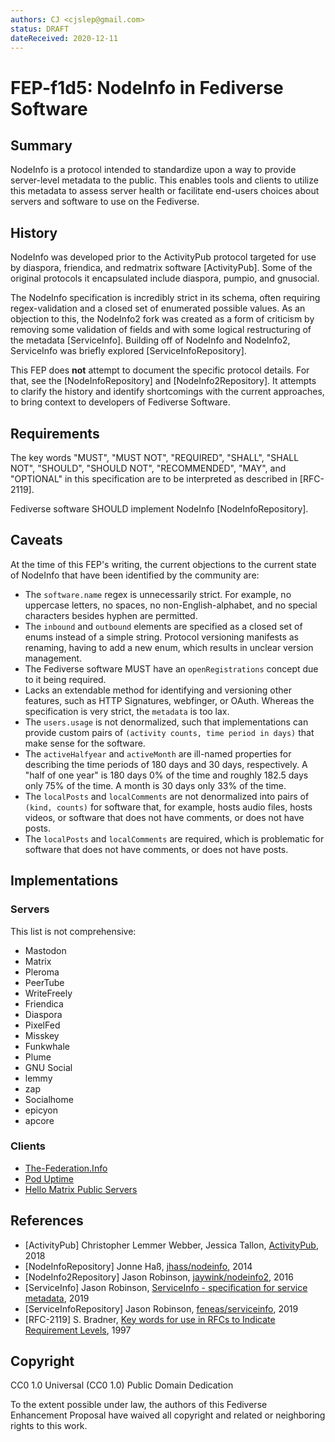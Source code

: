```yaml
---
authors: CJ <cjslep@gmail.com>
status: DRAFT
dateReceived: 2020-12-11
---
```

# FEP-f1d5: NodeInfo in Fediverse Software

## Summary

NodeInfo is a protocol intended to standardize upon a way to provide
server-level metadata to the public. This enables tools and clients to utilize
this metadata to assess server health or facilitate end-users choices about
servers and software to use on the Fediverse.

## History

NodeInfo was developed prior to the ActivityPub protocol targeted for use by
diaspora, friendica, and redmatrix software [ActivityPub]. Some of the original
protocols it encapsulated include diaspora, pumpio, and gnusocial.

The NodeInfo specification is incredibly strict in its schema, often requiring
regex-validation and a closed set of enumerated possible values. As an objection
to this, the NodeInfo2 fork was created as a form of criticism by removing some
validation of fields and with some logical restructuring of the metadata
[ServiceInfo]. Building off of NodeInfo and NodeInfo2, ServiceInfo was briefly
explored [ServiceInfoRepository].

This FEP does **not** attempt to document the specific protocol details. For
that, see the [NodeInfoRepository] and [NodeInfo2Repository]. It attempts to
clarify the history and identify shortcomings with the current approaches, to
bring context to developers of Fediverse Software.

## Requirements

The key words "MUST", "MUST NOT", "REQUIRED", "SHALL", "SHALL NOT", "SHOULD",
"SHOULD NOT", "RECOMMENDED", "MAY", and "OPTIONAL" in this specification are to
be interpreted as described in [RFC-2119].

Fediverse software SHOULD implement NodeInfo [NodeInfoRepository].

## Caveats

At the time of this FEP's writing, the current objections to the current state
of NodeInfo that have been identified by the community are:

* The `software.name` regex is unnecessarily strict. For example, no uppercase
  letters, no spaces, no non-English-alphabet, and no special characters besides
  hyphen are permitted.
* The `inbound` and `outbound` elements are specified as a closed set of enums
  instead of a simple string. Protocol versioning manifests as renaming, having
  to add a new enum, which results in unclear version management.
* The Fediverse software MUST have an `openRegistrations` concept due to it
  being required.
* Lacks an extendable method for identifying and versioning other features, such
  as HTTP Signatures, webfinger, or OAuth. Whereas the specification is very
  strict, the `metadata` is too lax.
* The `users.usage` is not denormalized, such that implementations can provide
  custom pairs of `(activity counts, time period in days)` that make sense for
  the software.
* The `activeHalfyear` and `activeMonth` are ill-named properties for describing
  the time periods of 180 days and 30 days, respectively. A "half of one year"
  is 180 days 0% of the time and roughly 182.5 days only 75% of the time. A
  month is 30 days only 33% of the time.
* The `localPosts` and `localComments` are not denormalized into pairs of
  `(kind, counts)` for software that, for example, hosts audio files, hosts
  videos, or software that does not have comments, or does not have posts.
* The `localPosts` and `localComments` are required, which is problematic for
  software that does not have comments, or does not have posts.

## Implementations

### Servers

This list is not comprehensive:

* Mastodon
* Matrix
* Pleroma
* PeerTube
* WriteFreely
* Friendica
* Diaspora
* PixelFed
* Misskey
* Funkwhale
* Plume
* GNU Social
* lemmy
* zap
* Socialhome
* epicyon
* apcore

### Clients

* [The-Federation.Info](https://the-federation.info/)
* [Pod Uptime](https://podupti.me/)
* [Hello Matrix Public Servers](https://www.hello-matrix.net/public_servers.php)

## References

- [ActivityPub] Christopher Lemmer Webber, Jessica Tallon, [ActivityPub](https://www.w3.org/TR/activitypub/), 2018
- [NodeInfoRepository] Jonne Haß, [jhass/nodeinfo](https://github.com/jhass/nodeinfo), 2014
- [NodeInfo2Repository] Jason Robinson, [jaywink/nodeinfo2](https://github.com/jaywink/nodeinfo2), 2016
- [ServiceInfo] Jason Robinson, [ServiceInfo - specification for service metadata](https://talk.feneas.org/t/serviceinfo-specification-for-service-metadata/99), 2019
- [ServiceInfoRepository] Jason Robinson, [feneas/serviceinfo](https://git.feneas.org/feneas/serviceinfo), 2019
- [RFC-2119] S. Bradner, [Key words for use in RFCs to Indicate Requirement Levels](https://tools.ietf.org/html/rfc2119.html), 1997

## Copyright

CC0 1.0 Universal (CC0 1.0) Public Domain Dedication

To the extent possible under law, the authors of this Fediverse Enhancement
Proposal have waived all copyright and related or neighboring rights to this
work.
